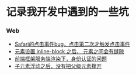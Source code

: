 # 记录我开发中遇到的一些坑

### Web

- [Safari的点击事件bug，点击第二次才触发点击事件](https://github.com/axetroy/stackoverflow/issues/1)
- [元素设置 inline-block 之后， 元素之间会有缝隙](https://github.com/axetroy/stackoverflow/issues/2)
- [前端框架服务端渲染下，身份认证的问题](https://github.com/axetroy/stackoverflow/issues/3)
- [子元素浮动之后，没有把父级元素撑开](https://github.com/axetroy/stackoverflow/issues/4)
